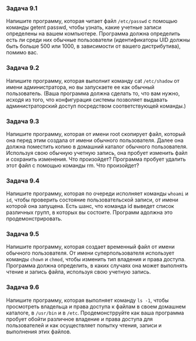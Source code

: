 ### Задача 9.1
Напишите программу, которая читает файл `/etc/passwd` с помощью команды getent
passwd, чтобы узнать, какие учетные записи определены на вашем компьютере.
Программа должна определить есть ли среди них обычные пользователи
(идентификаторы UID должны быть больше 500 или 1000, в зависимости от вашего
дистрибутива), помимо вас.

### Задача 9.2
Напишите программу, которая выполнит команду cat `/etc/shadow` от имени
администратора, но вы запускаете ее как обычный пользователь. (Ваша программа
должна сделать то, что вам нужно, исходя из того, что конфигурация системы
позволяет выдавать администраторский доступ посредством соответствующей
команды.)

### Задача 9.3
Напишите программу, которая от имени root скопирует файл, который она перед
этим создала от имени обычного пользователя. Далее она должна поместить копию
в домашний каталог обычного пользователя. Используя свою обычную учетную
запись, она пробует изменить файл и сохранить изменения. Что произойдет?
Программа пробует удалить этот файл с помощью команды rm. Что произойдет?

### Задача 9.4
Напишите программу, которая по очереди исполняет команды `whoami` и `id`, чтобы
проверить состояние пользовательской записи, от имени которой она запущена.
Есть шанс, что команда id выведет список различных групп, в которых вы состоите.
Программ адолжна это продемонстрировать.

### Задача 9.5
Напишите программу, которая создает временный файл от имени обычного
пользователя. От имени суперпользователя использует команды `chowп` и `chmod`,
чтобы изменить тип владения и права доступа. Программа должна определить, в
каких случаях она может выполнять чтение и запись файла, используя свою учетную
запись.

### Задача 9.6
Напишите программу, которая выполняет команду `ls -1`, чтобы просмотреть
владельца и права доступа к файлам в своем домашнем каталоге, в `/usr/bin` и в
`/etc`. Продемонстрруйте как ваша программа пробует обойти различное владение и
права доступа для пользователей и как осуществляет попытку чтения, записи и
выполнения этих файлов.